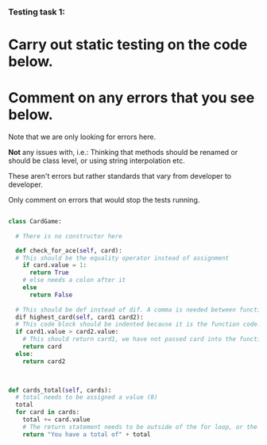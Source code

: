 ### Testing task 1:

# Carry out static testing on the code below.
# Comment on any errors that you see below.

Note that we are only looking for errors here.

**Not** any issues with, i.e.: 
Thinking that methods should be renamed or should be class level, or using string interpolation etc. 

These aren't errors but rather standards that vary from developer to developer. 

Only comment on errors that would stop the tests running.

```python

class CardGame:
  
  # There is no constructor here

  def check_for_ace(self, card):
  # This should be the equality operator instead of assignment
    if card.value = 1:
      return True
    # else needs a colon after it
    else 
      return False
   
  # This should be def instead of dif. A comma is needed between function arguments
  dif highest_card(self, card1 card2):
  # This code block should be indented because it is the function code.
  if card1.value > card2.value:
    # This should return card1, we have not passed card into the function so it will not know what it is
    return card
  else:
    return card2
  


def cards_total(self, cards):
  # total needs to be assigned a value (0)
  total 
  for card in cards:
    total += card.value
    # The return statement needs to be outside of the for loop, or the loop will only run once then return.
    return "You have a total of" + total
  

```

